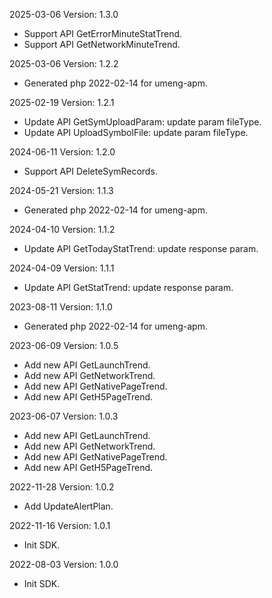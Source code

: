 2025-03-06 Version: 1.3.0
- Support API GetErrorMinuteStatTrend.
- Support API GetNetworkMinuteTrend.


2025-03-06 Version: 1.2.2
- Generated php 2022-02-14 for umeng-apm.

2025-02-19 Version: 1.2.1
- Update API GetSymUploadParam: update param fileType.
- Update API UploadSymbolFile: update param fileType.


2024-06-11 Version: 1.2.0
- Support API DeleteSymRecords.


2024-05-21 Version: 1.1.3
- Generated php 2022-02-14 for umeng-apm.

2024-04-10 Version: 1.1.2
- Update API GetTodayStatTrend: update response param.


2024-04-09 Version: 1.1.1
- Update API GetStatTrend: update response param.


2023-08-11 Version: 1.1.0
- Generated php 2022-02-14 for umeng-apm.

2023-06-09 Version: 1.0.5
- Add new API GetLaunchTrend.
- Add new API GetNetworkTrend.
- Add new API GetNativePageTrend.
- Add new API GetH5PageTrend.

2023-06-07 Version: 1.0.3
- Add new API GetLaunchTrend.
- Add new API GetNetworkTrend.
- Add new API GetNativePageTrend.
- Add new API GetH5PageTrend.

2022-11-28 Version: 1.0.2
- Add UpdateAlertPlan.

2022-11-16 Version: 1.0.1
- Init SDK.

2022-08-03 Version: 1.0.0
- Init SDK.

